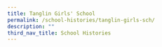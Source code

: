 ```yaml
---
title: Tanglin Girls' School
permalink: /school-histories/tanglin-girls-sch/
description: ""
third_nav_title: School Histories
---
```


